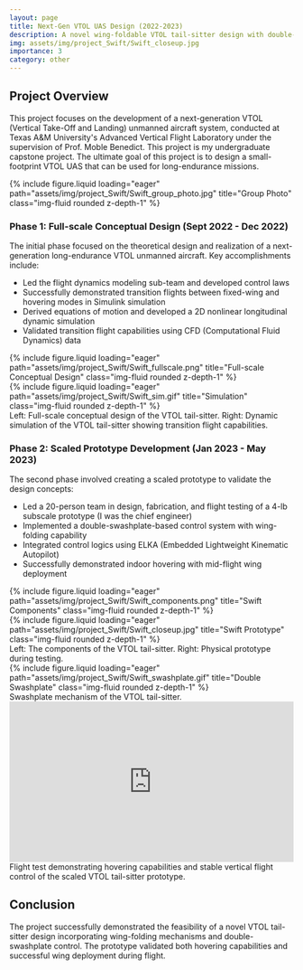 ```yaml
---
layout: page
title: Next-Gen VTOL UAS Design (2022-2023)
description: A novel wing-foldable VTOL tail-sitter design with double-swashplate.
img: assets/img/project_Swift/Swift_closeup.jpg
importance: 3
category: other
---
```


## Project Overview

This project focuses on the development of a next-generation VTOL (Vertical Take-Off and Landing) unmanned aircraft system, conducted at Texas A&M University's Advanced Vertical Flight Laboratory under the supervision of Prof. Moble Benedict. This project is my undergraduate capstone project. The ultimate goal of this project is to design a small-footprint VTOL UAS that can be used for long-endurance missions.

<div class="row">
    <div class="col-sm mt-3 mt-md-0">
        {% include figure.liquid loading="eager" path="assets/img/project_Swift/Swift_group_photo.jpg" title="Group Photo" class="img-fluid rounded z-depth-1" %}
    </div>
</div>


### Phase 1: Full-scale Conceptual Design (Sept 2022 - Dec 2022)

The initial phase focused on the theoretical design and realization of a next-generation long-endurance VTOL unmanned aircraft. Key accomplishments include:

- Led the flight dynamics modeling sub-team and developed control laws
- Successfully demonstrated transition flights between fixed-wing and hovering modes in Simulink simulation
- Derived equations of motion and developed a 2D nonlinear longitudinal dynamic simulation
- Validated transition flight capabilities using CFD (Computational Fluid Dynamics) data

<div class="row">
    <div class="col-sm mt-3 mt-md-0">
        {% include figure.liquid loading="eager" path="assets/img/project_Swift/Swift_fullscale.png" title="Full-scale Conceptual Design" class="img-fluid rounded z-depth-1" %}
    </div>
    <div class="col-sm mt-3 mt-md-0">
        {% include figure.liquid loading="eager" path="assets/img/project_Swift/Swift_sim.gif" title="Simulation" class="img-fluid rounded z-depth-1" %}
    </div>
</div>
<div class="caption">
    Left: Full-scale conceptual design of the VTOL tail-sitter. Right: Dynamic simulation of the VTOL tail-sitter showing transition flight capabilities.
</div>

### Phase 2: Scaled Prototype Development (Jan 2023 - May 2023)

The second phase involved creating a scaled prototype to validate the design concepts:

- Led a 20-person team in design, fabrication, and flight testing of a 4-lb subscale prototype (I was the chief engineer)
- Implemented a double-swashplate-based control system with wing-folding capability
- Integrated control logics using ELKA (Embedded Lightweight Kinematic Autopilot)
- Successfully demonstrated indoor hovering with mid-flight wing deployment

<div class="row justify-content-sm-center">
    <div class="col-sm-8 mt-3 mt-md-0">
        {% include figure.liquid loading="eager" path="assets/img/project_Swift/Swift_components.png" title="Swift Components" class="img-fluid rounded z-depth-1" %}
    </div>
    <div class="col-sm-4 mt-3 mt-md-0">
        {% include figure.liquid loading="eager" path="assets/img/project_Swift/Swift_closeup.jpg" title="Swift Prototype" class="img-fluid rounded z-depth-1" %}
    </div>
</div>
<div class="caption">
    Left: The components of the VTOL tail-sitter. Right: Physical prototype during testing.
</div>

<div class="row justify-content-sm-center">
    <div class="col-sm-8 mt-3 mt-md-0">
        {% include figure.liquid loading="eager" path="assets/img/project_Swift/Swift_swashplate.gif" title="Double Swashplate" class="img-fluid rounded z-depth-1" %}
    </div>
</div>
<div class="caption">
    Swashplate mechanism of the VTOL tail-sitter.
</div>

<div class="row justify-content-sm-center">
    <div class="col-sm-10">
        <div style="position: relative; width: 100%; padding-bottom: 56.25%;">
            <iframe src="https://www.youtube.com/embed/HDEgZ_7VioM" class="img-fluid rounded z-depth-1" style="position: absolute; top: 0; left: 0; width: 100%; height: 100%;" frameborder="0" allow="accelerometer; autoplay; clipboard-write; encrypted-media; gyroscope; picture-in-picture; web-share" allowfullscreen></iframe>
        </div>
    </div>
</div>
<div class="caption">
    Flight test demonstrating hovering capabilities and stable vertical flight control of the scaled VTOL tail-sitter prototype.
</div>

## Conclusion
The project successfully demonstrated the feasibility of a novel VTOL tail-sitter design incorporating wing-folding mechanisms and double-swashplate control. The prototype validated both hovering capabilities and successful wing deployment during flight.
